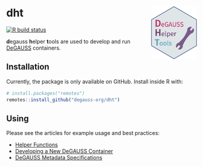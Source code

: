 # dht <img src="man/figures/logo.png" align="right" height="139" />

[![R build
status](https://github.com/degauss-org/dht/workflows/R-CMD-check/badge.svg)](https://github.com/degauss-org/dht/actions)

**d**egauss **h**elper **t**ools are used to develop and run
[DeGAUSS](https://degauss.org) containers.

## Installation

Currently, the package is only available on GitHub. Install inside R
with:

```r
# install.packages("remotes")
remotes::install_github("degauss-org/dht")
```

## Using

Please see the articles for example usage and best practices:

- [Helper Functions](articles/helper-functions.html)
- [Developing a New DeGAUSS Container](articles/developing-degauss.html)
- [DeGAUSS Metadata Specifications](articles/degauss-metadata-specification.html)

